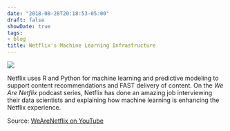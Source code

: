 ```yaml
---
date: "2018-08-28T20:18:53-05:00"
draft: false
showDate: true
tags:
- blog
title: Netflix's Machine Learning Infrastructure
---
```


![](https://pmcvariety.files.wordpress.com/2017/07/netflix-logo.jpg?w=732&h=412&crop=1)

Netflix uses R and Python for machine learning and predictive modeling to support content recommendations and FAST delivery of content. On the _We Are Netflix_ podcast series, Netflix has done an amazing job interviewing their data scientists and explaining how machine learning is enhancing the Netflix experience.

Source: [WeAreNetflix on YouTube](https://www.youtube.com/watch?v=k2iM6GReN6Q&feature=youtu.be)
